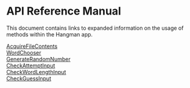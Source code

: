 # API Reference Manual

This document contains links to expanded information on the usage of methods within the Hangman app.

[AcquireFileContents](https://github.com/josola/Hangman/blob/d542c92fabc940a69bac1a971c15b28825fcc034/api/docs/acquire-file-contents.md)<br>
[WordChooser](https://github.com/josola/Hangman/blob/d542c92fabc940a69bac1a971c15b28825fcc034/api/docs/word-chooser.md)<br>
[GenerateRandomNumber](https://github.com/josola/Hangman/blob/d542c92fabc940a69bac1a971c15b28825fcc034/api/docs/generate-random-number.md)<br>
[CheckAttemptInput](https://github.com/josola/Hangman/blob/d542c92fabc940a69bac1a971c15b28825fcc034/api/docs/check-attempt-input.md)<br>
[CheckWordLengthInput](https://github.com/josola/Hangman/blob/d542c92fabc940a69bac1a971c15b28825fcc034/api/docs/check-word-length.md)<br>
[CheckGuessInput](https://github.com/josola/Hangman/blob/d542c92fabc940a69bac1a971c15b28825fcc034/api/docs/check-guess-input.md)<br>